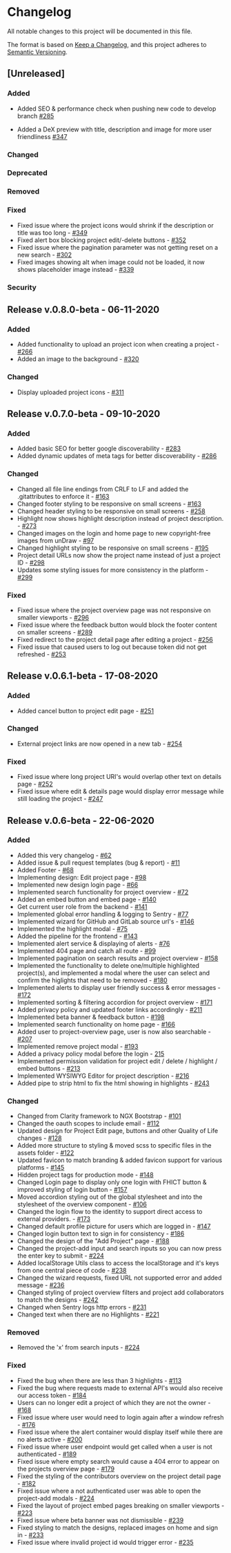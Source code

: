 # Changelog

All notable changes to this project will be documented in this file.

The format is based on [Keep a Changelog](https://keepachangelog.com/en/1.0.0/),
and this project adheres to [Semantic Versioning](https://semver.org/spec/v2.0.0.html).

## [Unreleased]

### Added

- Added SEO & performance check when pushing new code to develop branch [#285](https://github.com/DigitalExcellence/dex-frontend/issues/285)

- Added a DeX preview with title, description and image for more user friendliness [#347](https://github.com/DigitalExcellence/dex-frontend/issues/347)

### Changed


### Deprecated

### Removed

### Fixed

- Fixed issue where the project icons would shrink if the description or title was too long - [#349](https://github.com/DigitalExcellence/dex-frontend/issues/349)
- Fixed alert box blocking project edit/-delete buttons - [#352](https://github.com/DigitalExcellence/dex-frontend/issues/352)
- Fixed issue where the pagination parameter was not getting reset on a new search - [#302](https://github.com/DigitalExcellence/dex-frontend/issues/302)
- Fixed images showing alt when image could not be loaded, it now shows placeholder image instead - [#339](https://github.com/DigitalExcellence/dex-frontend/issues/339)

### Security

## Release v.0.8.0-beta - 06-11-2020

### Added

- Added functionality to upload an project icon when creating a project - [#266](https://github.com/DigitalExcellence/dex-frontend/issues/266)
- Added an image to the background - [#320](https://github.com/DigitalExcellence/dex-frontend/issues/320)

### Changed

- Display uploaded project icons - [#311](https://github.com/DigitalExcellence/dex-frontend/issues/311)





## Release v.0.7.0-beta - 09-10-2020

### Added

- Added basic SEO for better google discoverability - [#283](https://github.com/DigitalExcellence/dex-frontend/issues/283)
- Added dynamic updates of meta tags for better discoverability - [#286](https://github.com/DigitalExcellence/dex-frontend/issues/286)

### Changed

- Changed all file line endings from CRLF to LF and added the .gitattributes to enforce it - [#163](https://github.com/DigitalExcellence/dex-backend/issues/163)
- Changed footer styling to be responsive on small screens - [#163](https://github.com/DigitalExcellence/dex-frontend/issues/163)
- Changed header styling to be responsive on small screens - [#258](https://github.com/DigitalExcellence/dex-frontend/issues/258)
- Highlight now shows highlight description instead of project description. - [#273](https://github.com/DigitalExcellence/dex-frontend/issues/273)
- Changed images on the login and home page to new copyright-free images from unDraw - [#97](https://github.com/DigitalExcellence/dex-frontend/issues/97)
- Changed highlight styling to be responsive on small screens - [#195](https://github.com/DigitalExcellence/dex-frontend/issues/195)
- Project detail URLs now show the project name instead of just a project ID - [#298](https://github.com/DigitalExcellence/dex-frontend/issues/298)
- Updates some styling issues for more consistency in the platform - [#299](https://github.com/DigitalExcellence/dex-frontend/issues/299)


### Fixed

- Fixed issue where the project overview page was not responsive on smaller viewports - [#296](https://github.com/DigitalExcellence/dex-frontend/issues/296)
- Fixed issue where the feedback button would block the footer content on smaller screens - [#289](https://github.com/DigitalExcellence/dex-frontend/issues/289)
- Fixed redirect to the project detail page after editing a project - [#256](https://github.com/DigitalExcellence/dex-frontend/issues/256)
- Fixed issue that caused users to log out because token did not get refreshed - [#253](https://github.com/DigitalExcellence/dex-frontend/issues/253)



## Release v.0.6.1-beta - 17-08-2020

### Added

- Added cancel button to project edit page - [#251](https://github.com/DigitalExcellence/dex-frontend/issues/251)

### Changed

- External project links are now opened in a new tab - [#254](https://github.com/DigitalExcellence/dex-frontend/issues/254)

### Fixed

- Fixed issue where long project URI's would overlap other text on details page - [#252](https://github.com/DigitalExcellence/dex-frontend/issues/252)
- Fixed issue where edit & details page would display error message while still loading the project - [#247](https://github.com/DigitalExcellence/dex-frontend/issues/247)



## Release v.0.6-beta - 22-06-2020

### Added

- Added this very changelog - [#62](https://github.com/DigitalExcellence/dex-frontend/issues/62)
- Added issue & pull request templates (bug & report) - [#11](https://github.com/DigitalExcellence/dex-backend/issues/11)
- Added Footer - [#68](https://github.com/DigitalExcellence/dex-frontend/issues/68)
- Implementing design: Edit project page - [#98](https://github.com/DigitalExcellence/dex-frontend/issues/98)
- Implemented new design login page - [#66](https://github.com/DigitalExcellence/dex-frontend/issues/66)
- Implemented search functionality for project overview - [#72](https://github.com/DigitalExcellence/dex-frontend/issues/72)
- Added an embed button and embed page - [#140](https://github.com/DigitalExcellence/dex-frontend/issues/140)
- Get current user role from the backend - [#141](https://github.com/DigitalExcellence/dex-frontend/issues/141)
- Implemented global error handling  & logging to Sentry - [#77](https://github.com/DigitalExcellence/dex-frontend/issues/77)
- Implemented wizard for GitHub and GitLab source url's - [#146](https://github.com/DigitalExcellence/dex-frontend/issues/146)
- Implemented the highlight modal - [#75](https://github.com/DigitalExcellence/dex-frontend/issues/75)
- Added the pipeline for the frontend - [#143](https://github.com/DigitalExcellence/dex-frontend/issues/143)
- Implemented alert service & displaying of alerts - [#76](https://github.com/DigitalExcellence/dex-frontend/issues/76)
- Implemented 404 page and catch all route - [#99](https://github.com/DigitalExcellence/dex-frontend/issues/99)
- Implemented pagination on search results and project overview - [#158](https://github.com/DigitalExcellence/dex-frontend/issues/158)
- Implemented the functionality to delete one/multiple highlighted project(s), and implemented a modal where the user can select and confirm the higlights that need to be removed - [#180](https://github.com/DigitalExcellence/dex-frontend/issues/180)
- Implemented alerts to display user friendly success & error messages - [#172](https://github.com/DigitalExcellence/dex-frontend/issues/172)
- Implemented sorting & filtering accordion for project overview - [#171](https://github.com/DigitalExcellence/dex-frontend/issues/171)
- Added privacy policy and updated footer links accordingly - [#211](https://github.com/DigitalExcellence/dex-frontend/issues/211)
- Implemented beta banner & feedback button - [#198](https://github.com/DigitalExcellence/dex-frontend/issues/198)
- Implemented search functionality on home page - [#166](https://github.com/DigitalExcellence/dex-frontend/issues/166)
- Added user to project-overview page, user is now also searchable - [#207](https://github.com/DigitalExcellence/dex-frontend/issues/207)
- Implemented remove project modal - [#193](https://github.com/DigitalExcellence/dex-frontend/issues/193)
- Added a privacy policy modal before the login - [215](https://github.com/DigitalExcellence/dex-frontend/issues/215)
- Implemented permission validation for project edit / delete / highlight / embed buttons - [#213](https://github.com/DigitalExcellence/dex-frontend/issues/213)
- Implemented WYSIWYG Editor for project description - [#216](https://github.com/DigitalExcellence/dex-frontend/issues/216)
- Added pipe to strip html to fix the html showing in highlights - [#243](https://github.com/DigitalExcellence/dex-frontend/issues/243)

### Changed

- Changed from Clarity framework to NGX Bootstrap - [#101](https://github.com/DigitalExcellence/dex-frontend/issues/101)
- Changed the oauth scopes to include email - [#112](https://github.com/DigitalExcellence/dex-frontend/issues/112)
- Updated design for Project Edit page, buttons and other Quality of Life changes - [#128](https://github.com/DigitalExcellence/dex-frontend/pull/128)
- Added more structure to styling & moved scss to specific files in the assets folder - [#122](https://github.com/DigitalExcellence/dex-frontend/issues/122)
- Updated favicon to match branding & added favicon support for various platforms - [#145](https://github.com/DigitalExcellence/dex-frontend/issues/145)
- Hidden project tags for production mode - [#148](https://github.com/DigitalExcellence/dex-frontend/issues/148)
- Changed Login page to display only one login with FHICT button & improved styling of login button - [#157](https://github.com/DigitalExcellence/dex-frontend/issues/157)
- Moved accordion styling out of the global stylesheet and into the stylesheet of the overview component - [#106](https://github.com/DigitalExcellence/dex-frontend/issues/106)
- Changed the login flow to the identity to support direct access to external providers. - [#173](https://github.com/DigitalExcellence/dex-frontend/issues/173)
- Changed default profile picture for users which are logged in - [#147](https://github.com/DigitalExcellence/dex-frontend/issues/147)
- Changed login button text to sign in for consistency - [#186](https://github.com/DigitalExcellence/dex-frontend/issues/186)
- Changed the design of the "Add Project" page - [#188](https://github.com/DigitalExcellence/dex-frontend/issues/188)
- Changed the project-add input and search inputs so you can now press the enter key to submit - [#224](https://github.com/DigitalExcellence/dex-frontend/issues/224)
- Added localStorage Utils class to access the localStorage and it's keys from one central piece of code - [#238](https://github.com/DigitalExcellence/dex-frontend/issues/238)
- Changed the wizard requests, fixed URL not supported error and added message - [#236](https://github.com/DigitalExcellence/dex-frontend/issues/236)
- Changed styling of project overview filters and project add collaborators to match the designs - [#242](https://github.com/DigitalExcellence/dex-frontend/issues/242)
- Changed when Sentry logs http errors - [#231](https://github.com/DigitalExcellence/dex-frontend/issues/231)
- Changed text when there are no Highlights - [#221](https://github.com/DigitalExcellence/dex-frontend/issues/221)

### Removed
- Removed the 'x' from search inputs - [#224](https://github.com/DigitalExcellence/dex-frontend/issues/224)

### Fixed
- Fixed the bug when there are less than 3 highlights - [#113](https://github.com/DigitalExcellence/dex-frontend/issues/113)
- Fixed the bug where requests made to external API's would also receive our access token - [#184](https://github.com/DigitalExcellence/dex-frontend/issues/184)
- Users can no longer edit a project of which they are not the owner - [#168](https://github.com/DigitalExcellence/dex-frontend/issues/168)
- Fixed issue where user would need to login again after a window refresh - [#176](https://github.com/DigitalExcellence/dex-frontend/issues/176)
- Fixed issue where the alert container would display itself while there are no alerts active - [#200](https://github.com/DigitalExcellence/dex-frontend/issues/200)
- Fixed issue where user endpoint would get called when a user is not authenticated - [#189](https://github.com/DigitalExcellence/dex-frontend/issues/189)
- Fixed issue where empty search would cause a 404 error to appear on the projects overview page - [#179](https://github.com/DigitalExcellence/dex-frontend/issues/179)
- Fixed the styling of the contributors overview on the project detail page - [#182](https://github.com/DigitalExcellence/dex-frontend/issues/182)
- Fixed issue where a not authenticated user was able to open the project-add modals - [#224](https://github.com/DigitalExcellence/dex-frontend/issues/224)
- Fixed the layout of project embed pages breaking on smaller viewports - [#223](https://github.com/DigitalExcellence/dex-frontend/issues/223)
- Fixed issue where beta banner was not dismissible - [#239](#https://github.com/DigitalExcellence/dex-frontend/issues/239)
- Fixed styling to match the designs, replaced images on home and sign in - [#233](https://github.com/DigitalExcellence/dex-frontend/issues/233)
- Fixed issue where invalid project id would trigger error - [#235](https://github.com/DigitalExcellence/dex-frontend/issues/235)
